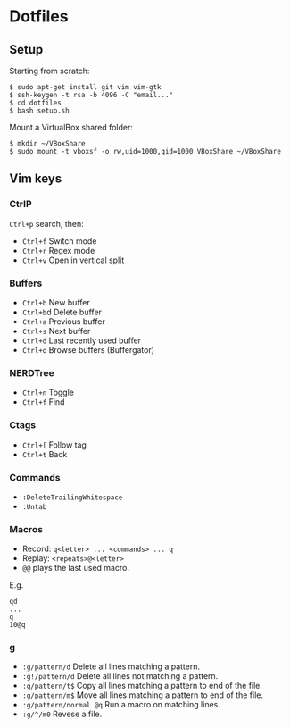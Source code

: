# Dotfiles

## Setup

Starting from scratch:
```
$ sudo apt-get install git vim vim-gtk
$ ssh-keygen -t rsa -b 4096 -C "email..."
$ cd dotfiles
$ bash setup.sh
```

Mount a VirtualBox shared folder:
```
$ mkdir ~/VBoxShare
$ sudo mount -t vboxsf -o rw,uid=1000,gid=1000 VBoxShare ~/VBoxShare
```

## Vim keys

### CtrlP

`Ctrl+p` search, then:
- `Ctrl+f` Switch mode
- `Ctrl+r` Regex mode
- `Ctrl+v` Open in vertical split

### Buffers

- `Ctrl+b`    New buffer
- `Ctrl+b`d   Delete buffer
- `Ctrl+a`    Previous buffer
- `Ctrl+s`    Next buffer
- `Ctrl+d`    Last recently used buffer
- `Ctrl+o`    Browse buffers (Buffergator)

### NERDTree

- `Ctrl+n`    Toggle
- `Ctrl+f`    Find

### Ctags

- `Ctrl+[`    Follow tag
- `Ctrl+t`    Back

### Commands

- `:DeleteTrailingWhitespace`
- `:Untab`

### Macros

- Record: `q<letter> ... <commands> ... q`
- Replay: `<repeats>@<letter>`
- `@@` plays the last used macro.

E.g.
```
qd
...
q
10@q
```

### g

- `:g/pattern/d`         Delete all lines matching a pattern.
- `:g!/pattern/d`        Delete all lines not matching a pattern.
- `:g/pattern/t$`        Copy all lines matching a pattern to end of the file.
- `:g/pattern/m$`        Move all lines matching a pattern to end of the file.
- `:g/pattern/normal @q` Run a macro on matching lines.
- `:g/^/m0`              Revese a file.
